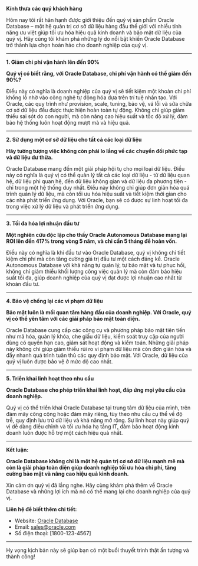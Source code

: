 

**Kính thưa các quý khách hàng**

Hôm nay tôi rất hân hạnh được giới thiệu đến quý vị sản phẩm Oracle Database – một hệ quản trị cơ sở dữ liệu hàng đầu thế giới với nhiều tính năng ưu việt giúp tối ưu hóa hiệu quả kinh doanh và bảo mật dữ liệu của quý vị. Hãy cùng tôi khám phá những lý do nổi bật khiến Oracle Database trở thành lựa chọn hoàn hảo cho doanh nghiệp của quý vị.

---

**1. Giảm chi phí vận hành lên đến 90%**

**Quý vị có biết rằng, với Oracle Database, chi phí vận hành có thể giảm đến 90%?**

Điều này có nghĩa là doanh nghiệp của quý vị sẽ tiết kiệm một khoản chi phí khổng lồ nhờ vào công nghệ tự động hóa dựa trên trí tuệ nhân tạo. Với Oracle, các quy trình như provision, scale, tuning, bảo vệ, vá lỗi và sửa chữa cơ sở dữ liệu đều được thực hiện hoàn toàn tự động. Không chỉ giúp giảm thiểu sai sót do con người, mà còn nâng cao hiệu suất và tốc độ xử lý, đảm bảo hệ thống luôn hoạt động mượt mà và hiệu quả.

---

**2. Sử dụng một cơ sở dữ liệu cho tất cả các loại dữ liệu**

**Hãy tưởng tượng việc không còn phải lo lắng về các chuyển đổi phức tạp và dữ liệu dư thừa.**

Oracle Database mang đến một giải pháp hội tụ cho mọi loại dữ liệu. Điều này có nghĩa là quý vị có thể quản lý tất cả các loại dữ liệu - từ dữ liệu quan hệ, dữ liệu phi quan hệ, đến dữ liệu không gian và dữ liệu đa phương tiện - chỉ trong một hệ thống duy nhất. Điều này không chỉ giúp đơn giản hóa quá trình quản lý dữ liệu, mà còn tối ưu hóa hiệu suất và tiết kiệm thời gian cho các nhà phát triển ứng dụng. Với Oracle, bạn sẽ có được sự linh hoạt tối đa trong việc xử lý dữ liệu và phát triển ứng dụng.

---

**3. Tối đa hóa lợi nhuận đầu tư**

**Một nghiên cứu độc lập cho thấy Oracle Autonomous Database mang lại ROI lên đến 417% trong vòng 5 năm, và chỉ cần 5 tháng để hoàn vốn.**

Điều này có nghĩa là khi đầu tư vào Oracle Database, quý vị không chỉ tiết kiệm chi phí mà còn tăng cường giá trị đầu tư một cách đáng kể. Oracle Autonomous Database với khả năng tự quản lý, tự bảo mật và tự phục hồi, không chỉ giảm thiểu khối lượng công việc quản lý mà còn đảm bảo hiệu suất tối đa, giúp doanh nghiệp của quý vị đạt được lợi nhuận cao nhất từ khoản đầu tư.

---

**4. Bảo vệ chống lại các vi phạm dữ liệu**

**Bảo mật luôn là mối quan tâm hàng đầu của doanh nghiệp. Với Oracle, quý vị có thể yên tâm với các giải pháp bảo mật toàn diện.**

Oracle Database cung cấp các công cụ và phương pháp bảo mật tiên tiến như mã hóa, quản lý khóa, che giấu dữ liệu, kiểm soát truy cập của người dùng có quyền hạn cao, giám sát hoạt động và kiểm toán. Những giải pháp này không chỉ giúp giảm thiểu rủi ro vi phạm dữ liệu mà còn đơn giản hóa và đẩy nhanh quá trình tuân thủ các quy định bảo mật. Với Oracle, dữ liệu của quý vị luôn được bảo vệ ở mức độ cao nhất.

---

**5. Triển khai linh hoạt theo nhu cầu**

**Oracle Database cho phép triển khai linh hoạt, đáp ứng mọi yêu cầu của doanh nghiệp.**

Quý vị có thể triển khai Oracle Database tại trung tâm dữ liệu của mình, trên đám mây công cộng hoặc đám mây riêng, tùy theo nhu cầu cụ thể về độ trễ, quy định lưu trữ dữ liệu và khả năng mở rộng. Sự linh hoạt này giúp quý vị dễ dàng điều chỉnh và tối ưu hóa hạ tầng IT, đảm bảo hoạt động kinh doanh luôn được hỗ trợ một cách hiệu quả nhất.

---

**Kết luận:**

**Oracle Database không chỉ là một hệ quản trị cơ sở dữ liệu mạnh mẽ mà còn là giải pháp toàn diện giúp doanh nghiệp tối ưu hóa chi phí, tăng cường bảo mật và nâng cao hiệu quả kinh doanh.**

Xin cảm ơn quý vị đã lắng nghe. Hãy cùng khám phá thêm về Oracle Database và những lợi ích mà nó có thể mang lại cho doanh nghiệp của quý vị.

**Liên hệ để biết thêm chi tiết:**

- Website: [Oracle Database](https://www.oracle.com/database/technologies/)
- Email: [sales@oracle.com](mailto:sales@oracle.com)
- Số điện thoại: [1800-123-4567]

---

Hy vọng kịch bản này sẽ giúp bạn có một buổi thuyết trình thật ấn tượng và thành công!